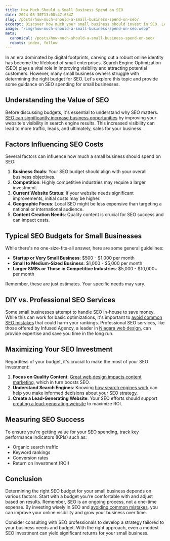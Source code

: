 ```yaml
---
title: How Much Should a Small Business Spend on SEO
date: 2024-08-30T13:08:47.634Z
slug: /posts/how-much-should-a-small-business-spend-on-seo/
excerpt: Discover how much your small business should invest in SEO. Learn about budget ranges, factors affecting costs, and tips to maximize your SEO investment.
image: "/img/how-much-should-a-small-business-spend-on-seo.webp"
meta:
  canonical: /posts/how-much-should-a-small-business-spend-on-seo/
  robots: index, follow
---
```


In an era dominated by digital footprints, carving out a robust online identity has become the lifeblood of small enterprises. Search Engine Optimization (SEO) plays a vital role in improving visibility and attracting potential customers. However, many small business owners struggle with determining the right budget for SEO. Let's explore this topic and provide some guidance on SEO spending for small businesses.

## Understanding the Value of SEO

Before discussing budgets, it's essential to understand why SEO matters. [SEO can significantly increase business opportunities](https://infused.agency/posts/how-seo-upgrades-business) by improving your website's visibility in search engine results. This increased visibility can lead to more traffic, leads, and ultimately, sales for your business.

## Factors Influencing SEO Costs

Several factors can influence how much a small business should spend on SEO:

1. **Business Goals**: Your SEO budget should align with your overall business objectives.
2. **Competition**: Highly competitive industries may require a larger investment.
3. **Current Website Status**: If your website needs significant improvements, initial costs may be higher.
4. **Geographic Focus**: Local SEO might be less expensive than targeting a national or international audience.
5. **Content Creation Needs**: Quality content is crucial for SEO success and can impact costs.

## Typical SEO Budgets for Small Businesses

While there's no one-size-fits-all answer, here are some general guidelines:

- **Startup or Very Small Business**: $500 - $1,000 per month
- **Small to Medium-Sized Business**: $1,000 - $5,000 per month
- **Larger SMBs or Those in Competitive Industries**: $5,000 - $10,000+ per month

Remember, these are just estimates. Your specific needs may vary.

## DIY vs. Professional SEO Services

Some small businesses attempt to handle SEO in-house to save money. While this can work for basic optimizations, it's important to [avoid common SEO mistakes](http://localhost:3000/posts/common-seo-mistakes-and-how-to-avoid-them) that could harm your rankings. Professional SEO services, like those offered by Infused Agency, a leader in [Niagara web design](https://infused.agency), can provide expertise and save you time in the long run.

## Maximizing Your SEO Investment

Regardless of your budget, it's crucial to make the most of your SEO investment:

1. **Focus on Quality Content**: [Great web design impacts content marketing](https://infused.agency/posts/web-design-impacts-content-marketing), which in turn boosts SEO.
2. **Understand Search Engines**: Knowing [how search engines work](https://infused.agency/posts/how-search-engines-work) can help you make informed decisions about your SEO strategy.
3. **Create a Lead-Generating Website**: Your SEO efforts should support [creating a lead-generating website](https://infused.agency/posts/how-to-create-a-lead-generating-website) to maximize ROI.

## Measuring SEO Success

To ensure you're getting value for your SEO spending, track key performance indicators (KPIs) such as:

- Organic search traffic
- Keyword rankings
- Conversion rates
- Return on Investment (ROI)

## Conclusion

Determining the right SEO budget for your small business depends on various factors. Start with a budget you're comfortable with and adjust based on results. Remember, SEO is an ongoing process, not a one-time expense. By investing wisely in SEO and [avoiding common mistakes](https://infused.agency/posts/common-seo-mistakes-and-how-to-avoid-them), you can improve your online visibility and grow your business over time.

Consider consulting with SEO professionals to develop a strategy tailored to your business needs and budget. With the right approach, even a modest SEO investment can yield significant returns for your small business.
